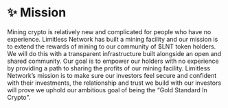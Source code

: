 # ✨ Mission

Mining crypto is relatively new and complicated for people who have no experience. Limitless Network has built a mining facility and our mission is to extend the rewards of mining to our community of $LNT token holders. We will do this with a transparent infrastructure built alongside an open and shared community. Our goal is to empower our holders with no experience by providing a path to sharing the profits of our mining facility. Limitless Network’s mission is to make sure our investors feel secure and confident with their investments, the relationship and trust we build with our investors will prove we uphold our ambitious goal of being the “Gold Standard In Crypto”.
